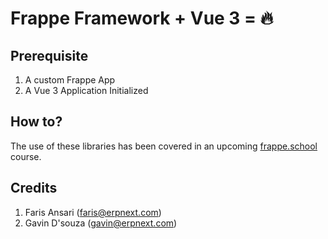 # Frappe Framework + Vue 3 = 🔥

## Prerequisite

1. A custom Frappe App
2. A Vue 3 Application Initialized

## How to?

The use of these libraries has been covered in an upcoming [frappe.school](https://frappe.school) course.

## Credits

1. Faris Ansari (faris@erpnext.com)
2. Gavin D'souza (gavin@erpnext.com)
